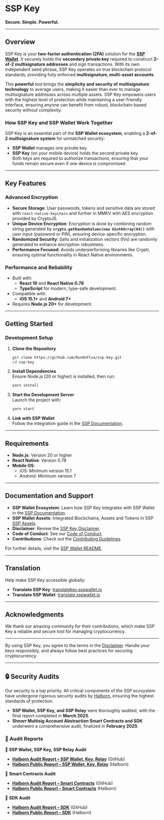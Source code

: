 # SSP Key

**Secure. Simple. Powerful.**

---

## Overview


SSP Key is your **two-factor authentication (2FA)** solution for the  **[SSP Wallet](https://sspwallet.io)**. It securely holds the **secondary private key** required to construct **2-of-2 multisignature addresses** and sign transactions. With its own independent seed phrase, SSP Key operates on true blockchain protocol standards, providing fully enforced **multisignature, multi-asset accounts**.  

This **powerful** tool brings the **simplicity and security of multisignature technology** to average users, making it easier than ever to manage multisignature addresses across multiple assets. SSP Key empowers users with the highest level of protection while maintaining a user-friendly interface, ensuring anyone can benefit from robust, blockchain-based security without complexity.  


### How SSP Key and SSP Wallet Work Together

SSP Key is an essential part of the **SSP Wallet ecosystem**, enabling a **2-of-2 multisignature system** for unmatched security:
- **SSP Wallet** manages one private key.  
- **SSP Key** (on your mobile device) holds the second private key.  
Both keys are required to authorize transactions, ensuring that your funds remain secure even if one device is compromised.

---

## Key Features

### **Advanced Encryption**
- **Secure Storage**: User passwords, tokens and sensitive data are stored with `react-native-keychain` and further in MMKV with AES encryption provided by CryptoJS.
- **Unique Device Encryption**: Encryption is done by combining random string generated by **`crypto.getRandomValues(new Uint8Array(64))`** with user input (password or PIN), ensuring device-specific encryption.
- **Randomized Security**: Salts and initialization vectors (IVs) are randomly generated to enhance encryption robustness.
- **Performance Focused**: Avoids underperforming libraries like Cryptr, ensuring optimal functionality in React Native environments.

### **Performance and Reliability**
- Built with:
  - **React 19** and **React Native 0.78**
  - **TypeScript** for modern, type-safe development.
- Compatible with:
  - **iOS 15.1+** and **Android 7+**
- Requires **Node.js 20+** for development.

---

## Getting Started

### Development Setup
1. **Clone the Repository**  
   ```bash
   git clone https://github.com/RunOnFlux/ssp-key.git
   cd ssp-key
   ```

2. **Install Dependencies**  
   Ensure Node.js (20 or higher) is installed, then run:
   ```bash
   yarn install
   ```

3. **Start the Development Server**  
   Launch the project with:
   ```bash
   yarn start
   ```

4. **Link with SSP Wallet**  
   Follow the integration guide in the [SSP Documentation](https://docs.sspwallet.io).

---

## Requirements

- **Node.js**: Version 20 or higher  
- **React Native**: Version 0.78
- **Mobile OS**:
  - iOS: Minimum version 15.1
  - Android: Minimum version 7  

---

## Documentation and Support

- **SSP Wallet Ecosystem**: Learn how SSP Key integrates with SSP Wallet in the [SSP Documentation](https://docs.sspwallet.io).
- **SSP Wallet Assets**: Integrated Blockchains, Assets and Tokens in SSP [SSP Assets](https://docs.google.com/spreadsheets/d/1GUqGeV4hCwjKlxazY1vPY52owrEqXQ1UTchOKfkyS7c).
- **Disclaimer**: Review the [SSP Key Disclaimer](https://github.com/RunOnFlux/ssp-key/blob/master/DISCLAIMER.md).  
- **Code of Conduct**: See our [Code of Conduct](https://github.com/RunOnFlux/ssp-key/blob/master/CODE_OF_CONDUCT.md).  
- **Contributions**: Check out the [Contributing Guidelines](https://github.com/RunOnFlux/ssp-key/blob/master/CONTRIBUTING.md).  

For further details, visit the [SSP Wallet README](https://github.com/RunOnFlux/ssp-wallet/blob/master/README.md).

---

## Translation

Help make SSP Key accessible globally:  
- **Translate SSP Key**: [translatekey.sspwallet.io](https://translatekey.sspwallet.io)  
- **Translate SSP Wallet**: [translate.sspwallet.io](https://translate.sspwallet.io)  

---

## Acknowledgments

We thank our amazing community for their contributions, which make SSP Key a reliable and secure tool for managing cryptocurrency.

---

By using SSP Key, you agree to the terms in the [Disclaimer](https://github.com/RunOnFlux/ssp-key/blob/master/DISCLAIMER.md). Handle your keys responsibly, and always follow best practices for securing cryptocurrency.

---

## 🔒 Security Audits  

Our security is a top priority. All critical components of the SSP ecosystem have undergone rigorous security audits by [Halborn](https://halborn.com/), ensuring the highest standards of protection.  

- **SSP Wallet, SSP Key, and SSP Relay** were thoroughly audited, with the final report completed in **March 2025**.  
- **Shnorr Multisig Account Abstraction Smart Contracts and SDK** underwent a comprehensive audit, finalized in **February 2025**.  

### 📜 Audit Reports  

📄 **SSP Wallet, SSP Key, SSP Relay Audit**  
- **[Halborn Audit Report – SSP Wallet, Key, Relay](https://github.com/RunOnFlux/ssp-key/blob/master/SSP_Security_Audit_HALBORN_2025.pdf)** (GitHub)  
- **[Halborn Public Report – SSP Wallet, Key, Relay](https://www.halborn.com/audits/influx-technologies/ssp-wallet-relay-and-key)** (Halborn)  

📄 **Smart Contracts Audit**  
- **[Halborn Audit Report – Smart Contracts](https://github.com/RunOnFlux/ssp-key/blob/master/Account_Abstraction_Schnorr_MultiSig_SmartContracts_SecAudit_HALBORN_2025.pdf)** (GitHub)  
- **[Halborn Public Report – Smart Contracts](https://www.halborn.com/audits/influx-technologies/account-abstraction-schnorr-multisig)** (Halborn)  

📄 **SDK Audit**  
- **[Halborn Audit Report – SDK](https://github.com/RunOnFlux/ssp-key/blob/master/Account_Abstraction_Schnorr_MultiSig_SDK_SecAudit_HALBORN_2025.pdf)** (GitHub)  
- **[Halborn Public Report – SDK](https://www.halborn.com/audits/influx-technologies/account-abstraction-schnorr-signatures-sdk)** (Halborn)  
